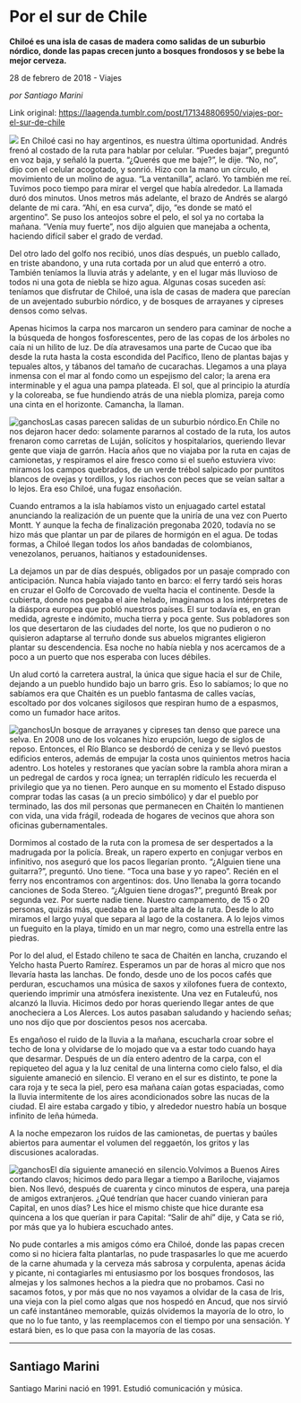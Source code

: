 # Por el sur de Chile

**Chiloé es una isla de casas de madera como salidas de un suburbio nórdico, donde las papas crecen junto a bosques frondosos y se bebe la mejor cerveza.**

28 de febrero de 2018 - Viajes

_por Santiago Marini_

Link original: https://laagenda.tumblr.com/post/171348806950/viajes-por-el-sur-de-chile

![](https://64.media.tumblr.com/499418e9b0f0e9e23f99e5b12056a58d/tumblr_inline_pk0l5ha9gf1t6q87u_500.jpg)
 En Chiloé casi no hay argentinos, es nuestra última oportunidad. Andrés frenó al costado de la ruta para hablar por celular. “Puedes bajar”, preguntó en voz baja, y señaló la puerta. “¿Querés que me baje?”, le dije. “No, no”, dijo con el celular acogotado, y sonrió. Hizo con la mano un círculo, el movimiento de un molino de agua. “La ventanilla”, aclaró. Yo también me reí. Tuvimos poco tiempo para mirar el vergel que había alrededor. La llamada duró dos minutos. Unos metros más adelante, el brazo de Andrés se alargó delante de mi cara. “Ahí, en esa curva”, dijo, “es donde se mató el argentino”. Se puso los anteojos sobre el pelo, el sol ya no cortaba la mañana. “Venía muy fuerte”, nos dijo alguien que manejaba a ochenta, haciendo difícil saber el grado de verdad. 

Del otro lado del golfo nos recibió, unos días después, un pueblo callado, en triste abandono, y una ruta cortada por un alud que enterró a otro. También teníamos la lluvia atrás y adelante, y en el lugar más lluvioso de todos ni una gota de niebla se hizo agua. Algunas cosas suceden así: teníamos que disfrutar de Chiloé, una isla de casas de madera que parecían de un avejentado suburbio nórdico, y de bosques de arrayanes y cipreses densos como selvas. 

Apenas hicimos la carpa nos marcaron un sendero para caminar de noche a la búsqueda de hongos fosforescentes, pero de las copas de los árboles no caía ni un hilito de luz. De día atravesamos una parte de Cucao que iba desde la ruta hasta la costa escondida del Pacífico, lleno de plantas bajas y tepuales altos, y tábanos del tamaño de cucarachas. Llegamos a una playa inmensa con el mar al fondo como un espejismo del calor; la arena era interminable y el agua una pampa plateada. El sol, que al principio la aturdía y la coloreaba, se fue hundiendo atrás de una niebla plomiza, pareja como una cinta en el horizonte. Camancha, la llaman. 

![ganchos](https://64.media.tumblr.com/565e840910f1be0b2eb8b527c890f7cc/tumblr_inline_pk0l5irSWe1t6q87u_500.jpg)Las casas parecen salidas de un suburbio nórdico.En Chile no nos dejaron hacer dedo: solamente pararnos al costado de la ruta, los autos frenaron como carretas de Luján, solícitos y hospitalarios, queriendo llevar gente que viaja de garrón. Hacía años que no viajaba por la ruta en cajas de camionetas, y respiramos el aire fresco como si el sueño estuviera vivo: miramos los campos quebrados, de un verde trébol salpicado por puntitos blancos de ovejas y tordillos, y los riachos con peces que se veían saltar a lo lejos. Era eso Chiloé, una fugaz ensoñación. 

Cuando entramos a la isla habíamos visto un enjuagado cartel estatal anunciando la realización de un puente que la uniría de una vez con Puerto Montt. Y aunque la fecha de finalización pregonaba 2020, todavía no se hizo más que plantar un par de pilares de hormigón en el agua. De todas formas, a Chiloé llegan todos los años bandadas de colombianos, venezolanos, peruanos, haitianos y estadounidenses. 

La dejamos un par de días después, obligados por un pasaje comprado con anticipación. Nunca había viajado tanto en barco: el ferry tardó seis horas en cruzar el Golfo de Corcovado de vuelta hacia el continente. Desde la cubierta, donde nos pegaba el aire helado, imaginamos a los intérpretes de la diáspora europea que pobló nuestros países. El sur todavía es, en gran medida, agreste e indómito, mucha tierra y poca gente. Sus pobladores son los que desertaron de las ciudades del norte, los que no pudieron o no quisieron adaptarse al terruño donde sus abuelos migrantes eligieron plantar su descendencia. Esa noche no había niebla y nos acercamos de a poco a un puerto que nos esperaba con luces débiles. 

Un alud cortó la carretera austral, la única que sigue hacia el sur de Chile, dejando a un pueblo hundido bajo un barro gris. Eso lo sabíamos; lo que no sabíamos era que Chaitén es un pueblo fantasma de calles vacías, escoltado por dos volcanes sigilosos que respiran humo de a espasmos, como un fumador hace aritos. 

![ganchos](https://64.media.tumblr.com/7cfeef1f067386e0e004a2753e6b55e3/tumblr_inline_pk0l5iGILC1t6q87u_500.jpg)Un bosque de arrayanes y cipreses tan denso que parece una selva.
En 2008 uno de los volcanes hizo erupción, luego de siglos de reposo. Entonces, el Río Blanco se desbordó de ceniza y se llevó puestos edificios enteros, además de empujar la costa unos quinientos metros hacia adentro. Los hoteles y restoranes que yacían sobre la rambla ahora miran a un pedregal de cardos y roca ígnea; un terraplén ridículo les recuerda el privilegio que ya no tienen. Pero aunque en su momento el Estado dispuso comprar todas las casas (a un precio simbólico) y dar el pueblo por terminado, las dos mil personas que permanecen en Chaitén lo mantienen con vida, una vida frágil, rodeada de hogares de vecinos que ahora son oficinas gubernamentales. 

Dormimos al costado de la ruta con la promesa de ser despertados a la madrugada por la policía. Break, un rapero experto en conjugar verbos en infinitivo, nos aseguró que los pacos llegarían pronto. “¿Alguien tiene una guitarra?”, preguntó. Uno tiene. “Toca una base y yo rapeo”. Recién en el ferry nos encontramos con argentinos: dos. Uno llenaba la gorra tocando canciones de Soda Stereo. “¿Alguien tiene drogas?”, preguntó Break por segunda vez. Por suerte nadie tiene. Nuestro campamento, de 15 o 20 personas, quizás más, quedaba en la parte alta de la ruta. Desde lo alto miramos el largo yuyal que separa al lago de la costanera. A lo lejos vimos un fueguito en la playa, tímido en un mar negro, como una estrella entre las piedras. 

Por lo del alud, el Estado chileno te saca de Chaitén en lancha, cruzando el Yelcho hasta Puerto Ramírez. Esperamos un par de horas al micro que nos llevaría hasta las lanchas. De fondo, desde uno de los pocos cafés que perduran, escuchamos una música de saxos y xilofones fuera de contexto, queriendo imprimir una atmósfera inexistente. Una vez en Futaleufú, nos alcanzó la lluvia. Hicimos dedo por horas queriendo llegar antes de que anocheciera a Los Alerces. Los autos pasaban saludando y haciendo señas; uno nos dijo que por doscientos pesos nos acercaba. 

Es engañoso el ruido de la lluvia a la mañana, escucharla croar sobre el techo de lona y olvidarse de lo mojado que va a estar todo cuando haya que desarmar. Después de un día entero adentro de la carpa, con el repiqueteo del agua y la luz cenital de una linterna como cielo falso, el día siguiente amaneció en silencio. El verano en el sur es distinto, te pone la cara roja y te seca la piel, pero esa mañana caían gotas espaciadas, como la lluvia intermitente de los aires acondicionados sobre las nucas de la ciudad. El aire estaba cargado y tibio, y alrededor nuestro había un bosque infinito de leña húmeda. 

A la noche empezaron los ruidos de las camionetas, de puertas y baúles abiertos para aumentar el volumen del reggaetón, los gritos y las discusiones acaloradas. 

![ganchos](https://64.media.tumblr.com/1cba19e2372630a5fbf93b0beee19a9d/tumblr_inline_pk0l5jiEAU1t6q87u_500.jpg)El día siguiente amaneció en silencio.Volvimos a Buenos Aires cortando clavos; hicimos dedo para llegar a tiempo a Bariloche, viajamos bien. Nos llevó, después de cuarenta y cinco minutos de espera, una pareja de amigos extranjeros. ¿Qué tendrían que hacer cuando vinieran para Capital, en unos días? Les hice el mismo chiste que hice durante esa quincena a los que querían ir para Capital: “Salir de ahí” dije, y Cata se rió, por más que ya lo hubiera escuchado antes. 

No pude contarles a mis amigos cómo era Chiloé, donde las papas crecen como si no hiciera falta plantarlas, no pude traspasarles lo que me acuerdo de la carne ahumada y la cerveza más sabrosa y corpulenta, apenas ácida y picante, ni contagiarles mi entusiasmo por los bosques frondosos, las almejas y los salmones hechos a la piedra que no probamos. Casi no sacamos fotos, y por más que no nos vayamos a olvidar de la casa de Iris, una vieja con la piel como algas que nos hospedó en Ancud, que nos sirvió un café instantáneo memorable, quizás olvidemos la mayoría de lo otro, lo que no lo fue tanto, y las reemplacemos con el tiempo por una sensación. Y estará bien, es lo que pasa con la mayoría de las cosas. 

  




---

 Santiago Marini
----------------

 Santiago Marini nació en 1991. Estudió comunicación y música. 

